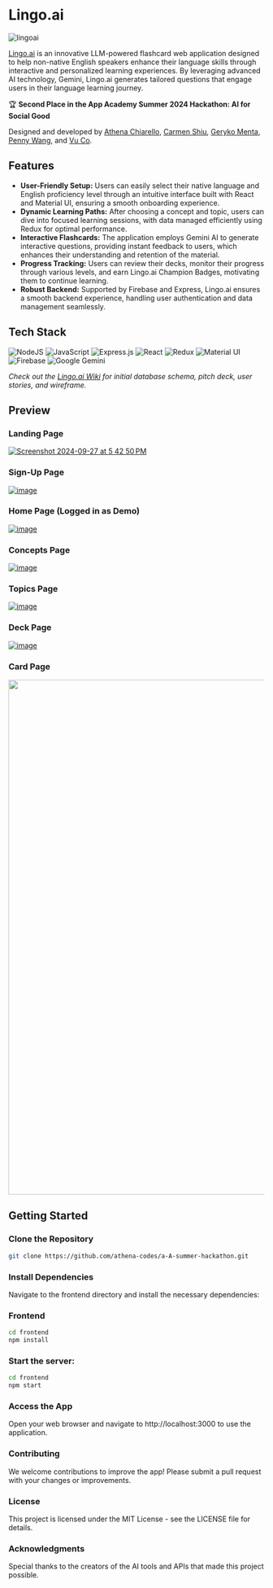 # Lingo.ai
<img alt="lingoai" src="https://github.com/user-attachments/assets/a93b8eaa-cf21-4729-ab66-e5d010911b67">

[Lingo.ai](https://lingo-ai-app.vercel.app/) is an innovative LLM-powered flashcard web application designed to help non-native English speakers enhance their language skills through interactive and personalized learning experiences. By leveraging advanced AI technology, Gemini, Lingo.ai generates tailored questions that engage users in their language learning journey.

🏆 **Second Place in the App Academy Summer 2024 Hackathon: AI for Social Good**

Designed and developed by [Athena Chiarello](https://github.com/athena-codes), [Carmen Shiu](https://github.com/craftycarmen), [Geryko Menta](https://github.com/glmenta), [Penny Wang](https://github.com/pennywangpw), and [Vu Co](https://github.com/vth-co).

## Features
- **User-Friendly Setup:** Users can easily select their native language and English proficiency level through an intuitive interface built with React and Material UI, ensuring a smooth onboarding experience.
- **Dynamic Learning Paths:** After choosing a concept and topic, users can dive into focused learning sessions, with data managed efficiently using Redux for optimal performance.
- **Interactive Flashcards:** The application employs Gemini AI to generate interactive questions, providing instant feedback to users, which enhances their understanding and retention of the material.
- **Progress Tracking:** Users can review their decks, monitor their progress through various levels, and earn Lingo.ai Champion Badges, motivating them to continue learning.
- **Robust Backend:** Supported by Firebase and Express, Lingo.ai ensures a smooth backend experience, handling user authentication and data management seamlessly.

## Tech Stack
![NodeJS](https://img.shields.io/badge/node.js-6DA55F?style=for-the-badge&logo=node.js&logoColor=white)
![JavaScript](https://img.shields.io/badge/JavaScript-323330?style=for-the-badge&logo=javascript&logoColor=F7DF1E)
![Express.js](https://img.shields.io/badge/express.js-%23404d59.svg?style=for-the-badge&logo=express&logoColor=%2361DAFB)
![React](https://img.shields.io/badge/react-%2320232a.svg?style=for-the-badge&logo=react&logoColor=%2361DAFB)
![Redux](https://img.shields.io/badge/redux-%23593d88.svg?style=for-the-badge&logo=redux&logoColor=white)
![Material UI](https://img.shields.io/badge/Material%20UI-007FFF?style=for-the-badge&logo=mui&logoColor=white)
![Firebase](https://img.shields.io/badge/firebase-ffca28?style=for-the-badge&logo=firebase&logoColor=black)
![Google Gemini](https://img.shields.io/badge/Google%20Gemini-8E75B2?style=for-the-badge&logo=googlegemini&logoColor=white)

_Check out the [Lingo.ai Wiki](https://github.com/athena-codes/a-A-summer-hackathon/wiki/Database-Schema) for initial database schema, pitch deck, user stories, and wireframe._

## Preview

### Landing Page
[![Screenshot 2024-09-27 at 5 42 50 PM](https://github.com/user-attachments/assets/36b84b7e-162a-487d-8c10-15b8ef308a20)](https://lingo-ai-app.vercel.app/)

### Sign-Up Page
[![image](https://github.com/user-attachments/assets/fb69ce7b-2228-4a02-905a-cf25424c0be1)](https://lingo-ai-app.vercel.app/sign-up)

### Home Page (Logged in as Demo)
[![image](https://github.com/user-attachments/assets/8e2e3342-59ae-47d1-a96a-71643d8f4412)](https://lingo-ai-app.vercel.app/)

### Concepts Page
[![image](https://github.com/user-attachments/assets/1330fb9f-2ccc-4ecd-987c-8c64a3f387b0)](https://lingo-ai-app.vercel.app/concepts)

### Topics Page
[![image](https://github.com/user-attachments/assets/ec844b0e-c16c-42b2-a5b4-7c17aa82185f)](https://lingo-ai-app.vercel.app/concepts/slXLuVF45Qi1awSR0isu)

### Deck Page
[![image](https://github.com/user-attachments/assets/d928de01-7eb5-402a-827c-63e50edd8f7c)](https://lingo-ai-app.vercel.app/concepts/slXLuVF45Qi1awSR0isu/topics/GAakbJy9YcPKy9gRCg4R/decks)

### Card Page
<img src="https://github.com/user-attachments/assets/94a1ac1d-15df-4ccb-ae3d-4b6db3ae75fb" width="1012px">

## Getting Started

### Clone the Repository

```bash
git clone https://github.com/athena-codes/a-A-summer-hackathon.git
```

### Install Dependencies
Navigate to the frontend directory and install the necessary dependencies:

### Frontend
```bash
cd frontend
npm install
```

### Start the server:
```bash
cd frontend
npm start
```
### Access the App
Open your web browser and navigate to http://localhost:3000 to use the application.

### Contributing
We welcome contributions to improve the app! Please submit a pull request with your changes or improvements.

### License
This project is licensed under the MIT License - see the LICENSE file for details.

### Acknowledgments
Special thanks to the creators of the AI tools and APIs that made this project possible.

